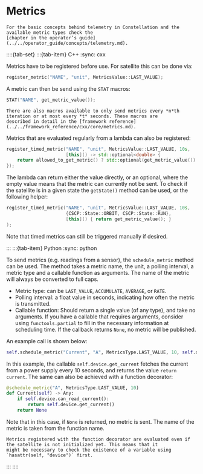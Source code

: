 # Metrics

```{seealso}
For the basic concepts behind telemetry in Constellation and the available metric types check the
[chapter in the operator’s guide](../../operator_guide/concepts/telemetry.md).
```

::::{tab-set}
:::{tab-item} C++
:sync: cxx

Metrics have to be registered before use. For satellite this can be done via:

```c++
register_metric("NAME", "unit", MetricsValue::LAST_VALUE);
```

A metric can then be send using the `STAT` macros:

```c++
STAT("NAME", get_metric_value());
```

```{seealso}
There are also macros available to only send metrics every *n*th iteration or at most every *t* seconds. These macros are
described in detail in the [framework reference](../../framework_reference/cxx/core/metrics.md).
```

Metrics that are evaluated regularly from a lambda can also be registered:

```c++
register_timed_metric("NAME", "unit", MetricsValue::LAST_VALUE, 10s,
                      [this]() -> std::optional<double> {
    return allowed_to_get_metric() ? std::optional(get_metric_value()) : std::nullopt;
});
```

The lambda can return either the value directly, or an optional, where the empty value means that the metric can currently
not be sent. To check if the satellite is in a given state the `getState()` method can be used, or the following helper:

```c++
register_timed_metric("NAME", "unit", MetricsValue::LAST_VALUE, 10s,
                      {CSCP::State::ORBIT, CSCP::State::RUN},
                      [this]() { return get_metric_value(); }
);
```

Note that timed metrics can still be triggered manually if desired.

:::
:::{tab-item} Python
:sync: python

To send metrics (e.g. readings from a sensor), the `schedule_metric` method can be used. The method takes a metric name,
the unit, a polling interval, a metric type and a callable function as arguments. The name of the metric will always be
converted to full caps.

* Metric type: can be `LAST_VALUE`, `ACCUMULATE`, `AVERAGE`, or `RATE`.
* Polling interval: a float value in seconds, indicating how often the metric is transmitted.
* Callable function: Should return a single value (of any type), and take no arguments. If you have a callable that requires
  arguments, consider using `functools.partial` to fill in the necessary information at scheduling time. If the callback
  returns `None`, no metric will be published.

An example call is shown below:

```python
self.schedule_metric("Current", "A", MetricsType.LAST_VALUE, 10, self.device.get_current)
```

In this example, the callable `self.device.get_current` fetches the current from a power supply every 10 seconds, and returns
the value `return current`. The same can also be achieved with a function decorator:

```python
@schedule_metric("A", MetricsType.LAST_VALUE, 10)
def Current(self) -> Any:
    if self.device.can_read_current():
        return self.device.get_current()
    return None
```

Note that in this case, if `None` is returned, no metric is sent. The name of the metric is taken from the function name.

```{attention}
Metrics registered with the function decorator are evaluated even if the satellite is not initialized yet. This means that it
might be necessary to check the existence of a variable using `hasattr(self, "device")` first.
```

:::
::::
